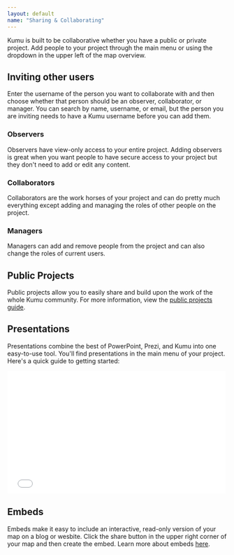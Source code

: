 ```yaml
---
layout: default
name: "Sharing & Collaborating"
---
```


Kumu is built to be collaborative whether you have a public or private project. Add people to your project through the main menu or using the dropdown in the upper left of the map overview.

## Inviting other users

Enter the username of the person you want to collaborate with and then choose whether that person should be an observer, collaborator, or manager. You can search by name, username, or email, but the person you are inviting needs to have a Kumu username before you can add them.

### Observers
Observers have view-only access to your entire project. Adding observers is great when you want people to have secure access to your project but they don't need to add or edit any content.

### Collaborators
Collaborators are the work horses of your project and can do pretty much everything except adding and managing the roles of other people on the project.

### Managers
Managers can add and remove people from the project and can also change the roles of current users.

## Public Projects

Public projects allow you to easily share and build upon the work of the whole Kumu community. For more information, view the [public projects guide](/guides/public-projects.html).

## Presentations

Presentations combine the best of PowerPoint, Prezi, and Kumu into one easy-to-use tool. You'll find presentations in the main menu of your project. Here's a quick guide to getting started:

<iframe src="//player.vimeo.com/video/118975099" width="500" height="281" frameborder="0" webkitallowfullscreen mozallowfullscreen allowfullscreen></iframe>

## Embeds

Embeds make it easy to include an interactive, read-only version of your map on a blog or wesbite. Click the share button in the upper right corner of your map and then create the embed. Learn more about embeds [here](/guides/embeds.html).
